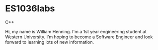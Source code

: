 # ES1036labs
C++

Hi, my name is William Henning. I'm a 1st year engineering student at Western University. I'm hoping to become a Software Engineer and look forward to learning lots of new information.
